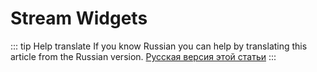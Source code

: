 # Stream Widgets

::: tip Help translate
If you know Russian you can help by translating this article from the Russian version.
[Русская версия этой статьи](/ru/guide/widgets/stream/)
:::
